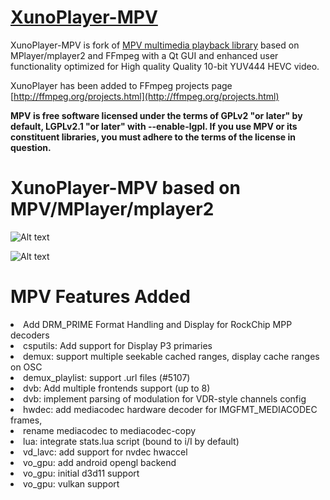 # [XunoPlayer-MPV](http://www.xuno.com) 

XunoPlayer-MPV is fork of [MPV multimedia playback library](https://github.com/mpv-player/mpv) based on MPlayer/mplayer2 and FFmpeg with a Qt GUI and enhanced user functionality optimized for High quality Quality 10-bit YUV444 HEVC video.

XunoPlayer has been added to FFmpeg projects page [http://ffmpeg.org/projects.html](http://ffmpeg.org/projects.html)

**MPV is free software licensed under the terms of GPLv2 "or later" by default, LGPLv2.1 "or later" with --enable-lgpl. If you use MPV or its constituent libraries, you must adhere to the terms of the license in question.**



# XunoPlayer-MPV based on MPV/MPlayer/mplayer2

![Alt text](http://www.xuno.com/images/XunoPlayer_sc.png "XunoPlayer-MPV")

![Alt text](http://www.xuno.com/images/XunoPlayer_sc2.png "XunoPlayer-MPV")

# MPV Features Added
 
<li>Add DRM_PRIME Format Handling and Display for RockChip MPP decoders</li>
<li>csputils: Add support for Display P3 primaries</li>
<li>demux: support multiple seekable cached ranges, display cache ranges on OSC</li>
<li>demux_playlist: support .url files (#5107)</li>
<li>dvb: Add multiple frontends support (up to 8)</li>
<li>dvb: implement parsing of modulation for VDR-style channels config</li>
<li>hwdec: add mediacodec hardware decoder for IMGFMT_MEDIACODEC frames,</li>
<li>rename mediacodec to mediacodec-copy</li>
<li>lua: integrate stats.lua script (bound to i/I by default)</li>
<li>vd_lavc: add support for nvdec hwaccel</li>
<li>vo_gpu: add android opengl backend</li>
<li>vo_gpu: initial d3d11 support</li>
<li>vo_gpu: vulkan support</li>
